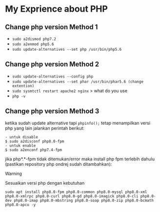 # My Exprience about PHP
## Change php version Method 1
- `sudo a2dismod php7.2`
- `sudo a2enmod php5.6`
- `sudo update-alternatives --set php /usr/bin/php5.6`
## Change php version Method 2
- `sudo update-alternatives --config php`
- `sudo update-alternatives --set phar /usr/bin/phar5.6 (change extention)`
- `sudo sysmtctl restart apache2 nginx` > what do you use
- `php -v`
## Change php version Method 3
ketika sudah update alternative tapi `phpinfo();` tetap menampilkan versi php yang lain jalankan perintah berikut:
``` 
- untuk disable
$ sudo a2disconf php8.0-fpm
- untuk enable
$ sudo a2enconf php7.4-fpm
```
jika php*.*-fpm tidak ditemukan/error maka install php fpm terlebih dahulu (pastikan repository php ondrej sudah ditambahkan):

> [!WARNING]
> Sesuaikan versi php dengan kebutuhan

```sudo apt install php8.0-fpm php8.0-common php8.0-mysql php8.0-xml php8.0-xmlrpc php8.0-curl php8.0-gd php8.0-imagick php8.0-cli php8.0-dev php8.0-imap php8.0-mbstring php8.0-soap php8.0-zip php8.0-bcmath php8.0-apcu -y ```